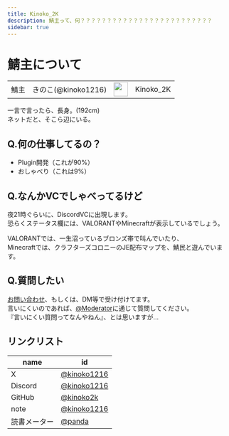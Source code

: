 ```yaml
---
title: Kinoko_2K
description: 鯖主って、何？？？？？？？？？？？？？？？？？？？？？？？？？
sidebar: true
---
```

# 鯖主について <Badge type="tip" text="保護" />
|    |    |   |    |
| --- | --- | --- | --- |
| 鯖主 | きのこ(@kinoko1216) | <img src="https://minotar.net/avatar/Kinoko_2K.png" width="32"/> | Kinoko_2K |

一言で言ったら、長身。(192cm)<br>
ネットだと、そこら辺にいる。<br>

## Q.何の仕事してるの？
- Plugin開発（これが90%）
- おしゃべり（これは9%）

## Q.なんかVCでしゃべってるけど
夜21時ぐらいに、DiscordVCに出現します。<br>
恐らくステータス欄には、VALORANTやMinecraftが表示しているでしょう。

VALORANTでは、一生沼っているブロンズ帯で叫んでいたり、<br>
Minecraftでは、クラフターズコロニーのJE配布マップを、鯖民と遊んでいます。

## Q.質問したい
[お問い合わせ](../info/contact.md)、もしくは、DM等で受け付けてます。<br>
言いにくいのであれば、[@Moderator](index.md)に通じて質問してください。<br>
『言いにくい質問ってなんやねん』、とは思いますが...

## リンクリスト
| name | id |
| --- | --- |
| X | [@kinoko1216](https://twitter.com/kinoko1216/) |
| Discord | [@kinoko1216](https://discord.com/users/925245386568896564) |
| GitHub | [@kinoko2k](https://github.com/kinoko2k) |
| note | [@kinoko1216](https://note.com/kinoko1216) |
| 読書メーター | [@panda](https://bookmeter.com/users/1402914) |